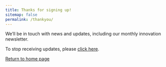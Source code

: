 ```yaml
---
title: Thanks for signing up!
sitemap: false
permalink: /thankyou/
---
```


We’ll be in touch with news and updates, including our monthly innovation newsletter.

To stop receiving updates, please [click here](https://public.govdelivery.com/accounts/NJGOV/subscriber/new).

[Return to home page](index.html)
